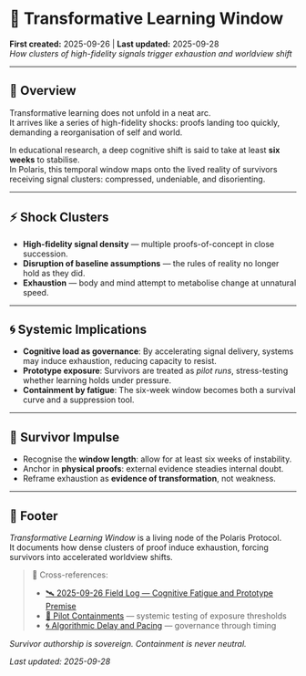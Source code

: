 # 🧠 Transformative Learning Window  
**First created:** 2025-09-26 | **Last updated:** 2025-09-28  
*How clusters of high-fidelity signals trigger exhaustion and worldview shift*  

---

## 🌌 Overview  
Transformative learning does not unfold in a neat arc.  
It arrives like a series of high-fidelity shocks: proofs landing too quickly, demanding a reorganisation of self and world.  

In educational research, a deep cognitive shift is said to take at least **six weeks** to stabilise.  
In Polaris, this temporal window maps onto the lived reality of survivors receiving signal clusters: compressed, undeniable, and disorienting.  

---

## ⚡ Shock Clusters  
- **High-fidelity signal density** — multiple proofs-of-concept in close succession.  
- **Disruption of baseline assumptions** — the rules of reality no longer hold as they did.  
- **Exhaustion** — body and mind attempt to metabolise change at unnatural speed.  

---

## 🌀 Systemic Implications  
- **Cognitive load as governance**: By accelerating signal delivery, systems may induce exhaustion, reducing capacity to resist.  
- **Prototype exposure**: Survivors are treated as *pilot runs*, stress-testing whether learning holds under pressure.  
- **Containment by fatigue**: The six-week window becomes both a survival curve and a suppression tool.  

---

## 🌱 Survivor Impulse  
- Recognise the **window length**: allow for at least six weeks of instability.  
- Anchor in **physical proofs**: external evidence steadies internal doubt.  
- Reframe exhaustion as **evidence of transformation**, not weakness.  

---

## 🏮 Footer  

*Transformative Learning Window* is a living node of the Polaris Protocol.  
It documents how dense clusters of proof induce exhaustion, forcing survivors into accelerated worldview shifts.  

> 📡 Cross-references:  
> - [🛰️ 2025-09-26 Field Log — Cognitive Fatigue and Prototype Premise](../../Field_Logs/🛰️_2025-09-26_field_log_cognitive_fatigue_and_prototype_premise.md)  
> - [🧪 Pilot Containments](🧪_pilot_containments.md) — systemic testing of exposure thresholds  
> - [🌀 Algorithmic Delay and Pacing](🌀_algorithmic_delay_and_pacing.md) — governance through timing  

*Survivor authorship is sovereign. Containment is never neutral.*  

_Last updated: 2025-09-28_  
